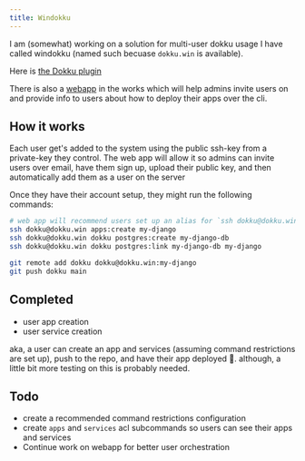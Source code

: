 ```yaml
---
title: Windokku
---
```

I am (somewhat) working on a solution for multi-user dokku usage I have called windokku (named such becuase `dokku.win` is available).

Here is [the Dokku plugin](https://github.com/joshualent/windokku-acl)

There is also a [webapp](https://github.com/joshualent/windokku-web) in the works which will help admins invite users on and provide info to users about how to deploy their apps over the cli.

## How it works

Each user get's added to the system using the public ssh-key from a private-key they control. The web app will allow it so admins can invite users over email, have them sign up, upload their public key, and then automatically add them as a user on the server

Once they have their account setup, they might run the following commands:

```bash
# web app will recommend users set up an alias for `ssh dokku@dokku.win` to `dokku`
ssh dokku@dokku.win apps:create my-django
ssh dokku@dokku.win dokku postgres:create my-django-db
ssh dokku@dokku.win dokku postgres:link my-django-db my-django

git remote add dokku dokku@dokku.win:my-django
git push dokku main
```

## Completed

- user app creation
- user service creation

aka, a user can create an app and services (assuming command restrictions are set up), push to the repo, and have their app deployed 🎊. although, a little bit more  testing on this is probably needed.

## Todo

- create a recommended command restrictions configuration
- create `apps` and `services` acl subcommands so users can see their apps and services
- Continue work on webapp for better user orchestration
